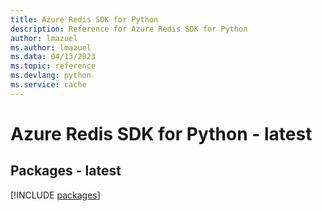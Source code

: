 ```yaml
---
title: Azure Redis SDK for Python
description: Reference for Azure Redis SDK for Python
author: lmazuel
ms.author: lmazuel
ms.data: 04/13/2023
ms.topic: reference
ms.devlang: python
ms.service: cache
---
```

# Azure Redis SDK for Python - latest
## Packages - latest
[!INCLUDE [packages](redis-index.md)]